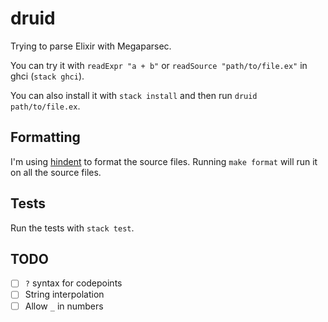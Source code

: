 # druid

Trying to parse Elixir with Megaparsec.

You can try it with `readExpr "a + b"` or `readSource "path/to/file.ex"` in ghci (`stack ghci`).

You can also install it with `stack install` and then run `druid path/to/file.ex`.

## Formatting

I'm using [hindent](https://github.com/chrisdone/hindent) to format the source files. Running `make format` will run it on all the source files.

## Tests

Run the tests with `stack test`.

## TODO

 - [ ] `?` syntax for codepoints
 - [ ] String interpolation
 - [ ] Allow `_` in numbers
